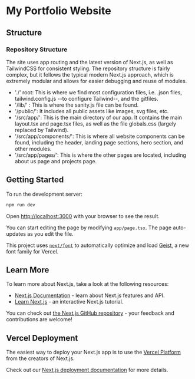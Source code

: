 # My Portfolio Website
## Structure
### Repository Structure
The site uses app routing and the latest version of Next.js, as well as TailwindCSS for consistent styling. The repository structure is fairly complex, but it follows the typical modern Next.js approach, which is extremely modular and allows for easier
debugging and reuse of modules. 

-  './' root: This is where we find most configuration files, i.e. .json files, tailwind.config.js --to configure Tailwind--, and the gitfiles.
-  '/lib/' : This is where the sanity.js file can be found.
-  '/public/': It includes all public assets like images, svg files, etc.
-  '/src/app/': This is the main directory of our app. It contains the main layout.tsx and page.tsx files, as well as the file globals.css (largely replaced by Tailwind).
-  '/src/app/components/': This is where all website components can be found, including the header, landing page sections, hero section, and other modules.
-  '/src/app/pages/': This is where the other pages are located, including about us page and projects page.

## Getting Started

To run the development server:

```bash
npm run dev
```

Open [http://localhost:3000](http://localhost:3000) with your browser to see the result.

You can start editing the page by modifying `app/page.tsx`. The page auto-updates as you edit the file.

This project uses [`next/font`](https://nextjs.org/docs/app/building-your-application/optimizing/fonts) to automatically optimize and load [Geist](https://vercel.com/font), a new font family for Vercel.

## Learn More

To learn more about Next.js, take a look at the following resources:

- [Next.js Documentation](https://nextjs.org/docs) - learn about Next.js features and API.
- [Learn Next.js](https://nextjs.org/learn) - an interactive Next.js tutorial.

You can check out [the Next.js GitHub repository](https://github.com/vercel/next.js) - your feedback and contributions are welcome!

## Vercel Deployment

The easiest way to deploy your Next.js app is to use the [Vercel Platform](https://vercel.com/new?utm_medium=default-template&filter=next.js&utm_source=create-next-app&utm_campaign=create-next-app-readme) from the creators of Next.js.

Check out our [Next.js deployment documentation](https://nextjs.org/docs/app/building-your-application/deploying) for more details.
